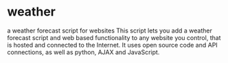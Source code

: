# weather
a weather forecast script for websites
This script lets you add a weather forecast script and web based functionality to any website you control, that is hosted and connected to the Internet.
It uses open source code and API connections, as well as python, AJAX and JavaScript.
